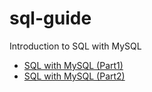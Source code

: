 # sql-guide
Introduction to SQL with MySQL

- [SQL with MySQL (Part1)](/lab1/README.md)
- [SQL with MySQL (Part2)](/lab2/README.md)
